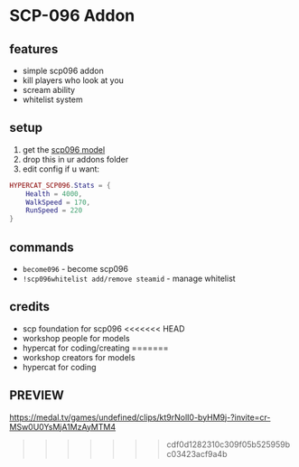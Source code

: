 # SCP-096 Addon


## features

- simple scp096 addon
- kill players who look at you
- scream ability
- whitelist system

## setup

1. get the [scp096 model](https://steamcommunity.com/sharedfiles/filedetails/?id=1315125663)
2. drop this in ur addons folder
3. edit config if u want:
```lua
HYPERCAT_SCP096.Stats = {
    Health = 4000,
    WalkSpeed = 170,
    RunSpeed = 220
}
```

## commands

- `become096` - become scp096
- `!scp096whitelist add/remove steamid` - manage whitelist

## credits

- scp foundation for scp096
<<<<<<< HEAD
- workshop people for models
- hypercat for coding/creating
=======
- workshop creators for models
- hypercat for coding

## PREVIEW
https://medal.tv/games/undefined/clips/kt9rNolI0-byHM9j-?invite=cr-MSw0U0YsMjA1MzAyMTM4
>>>>>>> cdf0d1282310c309f05b525959bc03423acf9a4b
